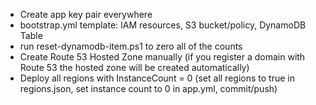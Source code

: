 * Create app key pair everywhere
* bootstrap.yml template: IAM resources, S3 bucket/policy, DynamoDB Table
* run reset-dynamodb-item.ps1 to zero all of the counts
* Create Route 53 Hosted Zone manually (if you register a domain with Route 53 the hosted zone will be created automatically)
* Deploy all regions with InstanceCount = 0 (set all regions to true in regions.json, set instance count to 0 in app.yml, commit/push)